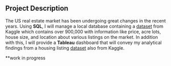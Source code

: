 ## Project Description
The US real estate market has been undergoing great changes in the recent years. Using **SQL**, I will manage a local database containing a [dataset](https://www.kaggle.com/datasets/ahmedshahriarsakib/usa-real-estate-dataset) from Kaggle which contains over 900,000 with information like price, acre lots, house size, and location about various listings on the market. In addition with this, I will provide a **Tableau** dashboard that will convey my analytical findings from a housing listing [dataset](https://www.kaggle.com/datasets/austinreese/usa-housing-listings) also from Kaggle.

**work in progress

